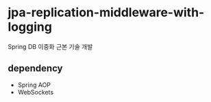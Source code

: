 # jpa-replication-middleware-with-logging
Spring DB 이중화 근본 기술 개발

## dependency
- Spring AOP
- WebSockets
